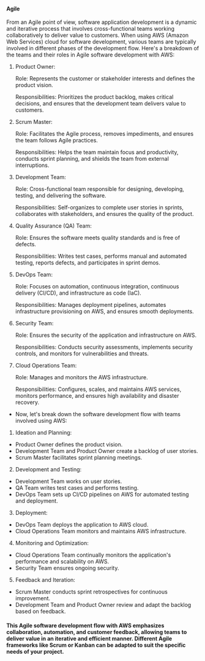 #### Agile ####

From an Agile point of view, software application development is a dynamic and iterative process that involves cross-functional teams working collaboratively to deliver value to customers. When using AWS (Amazon Web Services) cloud for software development, various teams are typically involved in different phases of the development flow. Here's a breakdown of the teams and their roles in Agile software development with AWS:

1. Product Owner:

   Role: Represents the customer or stakeholder interests and defines the product vision.
   
   Responsibilities: Prioritizes the product backlog, makes critical decisions, and ensures that the development team delivers value to customers.

2. Scrum Master:

   Role: Facilitates the Agile process, removes impediments, and ensures the team follows Agile practices.
   
   Responsibilities: Helps the team maintain focus and productivity, conducts sprint planning, and shields the team from external interruptions.

3. Development Team:

   Role: Cross-functional team responsible for designing, developing, testing, and delivering the software.
   
   Responsibilities: Self-organizes to complete user stories in sprints, collaborates with stakeholders, and ensures the quality of the product.
   
4. Quality Assurance (QA) Team:

   Role: Ensures the software meets quality standards and is free of defects.
   
   Responsibilities: Writes test cases, performs manual and automated testing, reports defects, and participates in sprint demos.

5. DevOps Team:

   Role: Focuses on automation, continuous integration, continuous delivery (CI/CD), and infrastructure as code (IaC).
   
   Responsibilities: Manages deployment pipelines, automates infrastructure provisioning on AWS, and ensures smooth deployments.

6. Security Team:

   Role: Ensures the security of the application and infrastructure on AWS.
   
   Responsibilities: Conducts security assessments, implements security controls, and monitors for vulnerabilities and threats.

7. Cloud Operations Team:

   Role: Manages and monitors the AWS infrastructure.
   
   Responsibilities: Configures, scales, and maintains AWS services, monitors performance, and ensures high availability and disaster recovery.

* Now, let's break down the software development flow with teams involved using AWS:

1. Ideation and Planning:
 
  * Product Owner defines the product vision.
  * Development Team and Product Owner create a backlog of user stories.
  * Scrum Master facilitates sprint planning meetings.

2. Development and Testing:

  * Development Team works on user stories. 
  * QA Team writes test cases and performs testing.
  * DevOps Team sets up CI/CD pipelines on AWS for automated testing and deployment.

3. Deployment:

  * DevOps Team deploys the application to AWS cloud.
  * Cloud Operations Team monitors and maintains AWS infrastructure.

4. Monitoring and Optimization:

  * Cloud Operations Team continually monitors the application's performance and scalability on AWS.
  * Security Team ensures ongoing security.

5. Feedback and Iteration:

  * Scrum Master conducts sprint retrospectives for continuous improvement.
  * Development Team and Product Owner review and adapt the backlog based on feedback.

#### This Agile software development flow with AWS emphasizes collaboration, automation, and customer feedback, allowing teams to deliver value in an iterative and efficient manner. Different Agile frameworks like Scrum or Kanban can be adapted to suit the specific needs of your project. ####